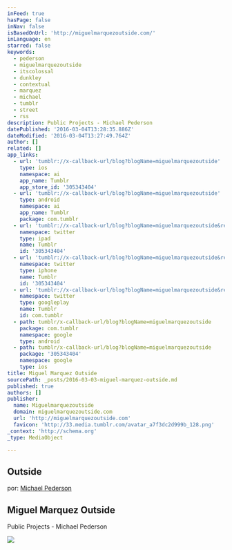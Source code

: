 ```yaml
---
inFeed: true
hasPage: false
inNav: false
isBasedOnUrl: 'http://miguelmarquezoutside.com/'
inLanguage: en
starred: false
keywords:
  - pederson
  - miguelmarquezoutside
  - itscolossal
  - dunkley
  - contextual
  - marquez
  - michael
  - tumblr
  - street
  - rss
description: Public Projects - Michael Pederson
datePublished: '2016-03-04T13:28:35.886Z'
dateModified: '2016-03-04T13:27:49.764Z'
author: []
related: []
app_links:
  - url: 'tumblr://x-callback-url/blog?blogName=miguelmarquezoutside'
    type: ios
    namespace: ai
    app_name: Tumblr
    app_store_id: '305343404'
  - url: 'tumblr://x-callback-url/blog?blogName=miguelmarquezoutside'
    type: android
    namespace: ai
    app_name: Tumblr
    package: com.tumblr
  - url: 'tumblr://x-callback-url/blog?blogName=miguelmarquezoutside&referrer=twitter-cards'
    namespace: twitter
    type: ipad
    name: Tumblr
    id: '305343404'
  - url: 'tumblr://x-callback-url/blog?blogName=miguelmarquezoutside&referrer=twitter-cards'
    namespace: twitter
    type: iphone
    name: Tumblr
    id: '305343404'
  - url: 'tumblr://x-callback-url/blog?blogName=miguelmarquezoutside&referrer=twitter-cards'
    namespace: twitter
    type: googleplay
    name: Tumblr
    id: com.tumblr
  - path: tumblr/x-callback-url/blog?blogName=miguelmarquezoutside
    package: com.tumblr
    namespace: google
    type: android
  - path: tumblr/x-callback-url/blog?blogName=miguelmarquezoutside
    package: '305343404'
    namespace: google
    type: ios
title: Miguel Marquez Outside
sourcePath: _posts/2016-03-03-miguel-marquez-outside.md
published: true
authors: []
publisher:
  name: Miguelmarquezoutside
  domain: miguelmarquezoutside.com
  url: 'http://miguelmarquezoutside.com'
  favicon: 'http://33.media.tumblr.com/avatar_a7f3dc2d999b_128.png'
_context: 'http://schema.org'
_type: MediaObject

---
```

## Outside

por: [Michael Pederson][0]

<article style=""><h1>Miguel Marquez Outside</h1><p>Public Projects - Michael Pederson</p><img src="http://33.media.tumblr.com/avatar_a7f3dc2d999b_128.png" /></article>



[0]: http://t.umblr.com/redirect?z=http%3A%2F%2Fmiguelmarquezoutside.com%2F&t=YzVmZDg3YjhiZDRmYTc2NjZmZGQxZTRmZTRhMzY2NDdmOGRlOWVmYyx3SjMyUk1UQg%3D%3D
